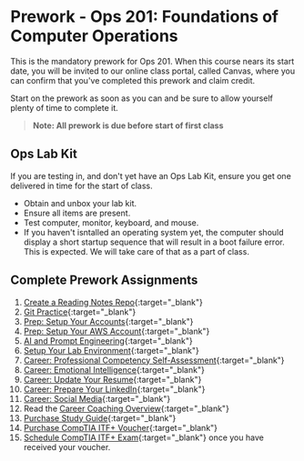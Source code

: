 # Prework - Ops 201: Foundations of Computer Operations

This is the mandatory prework for Ops 201. When this course nears its start date, you will be invited to our online class portal, called Canvas, where you can confirm that you've completed this prework and claim credit.

Start on the prework as soon as you can and be sure to allow yourself plenty of time to complete it.

> **Note: All prework is due before start of first class**

## Ops Lab Kit

If you are testing in, and don't yet have an Ops Lab Kit, ensure you get one delivered in time for the start of class.

- Obtain and unbox your lab kit.
- Ensure all items are present.
- Test computer, monitor, keyboard, and mouse.
- If you haven't isntalled an operating system yet, the computer should display a short startup sequence that will result in a boot failure error. This is expected. We will take care of that as a part of class.

## Complete Prework Assignments

1. [Create a Reading Notes Repo](/common_curriculum/prework/ops/setup-readings-ops){:target="_blank"}
1. [Git Practice](/code-201-guide/curriculum/prework/git){:target="_blank"}
1. [Prep: Setup Your Accounts](/common_curriculum/prework/setup-your-accounts){:target="_blank"}
1. [Prep: Setup Your AWS Account](/common_curriculum/prework/ops/account-setup-aws){:target="_blank"}
1. [AI and Prompt Engineering](/common_curriculum/prework/201-prompt-engineering.md){:target="_blank"}
1. [Setup Your Lab Environment](/common_curriculum/prework/ops/setup-your-lab-environment){:target="_blank"}
1. [Career: Professional Competency Self-Assessment](https://docs.google.com/forms/d/e/1FAIpQLSenWXMwGGjzgDsXwCi3hw0eJ4oLNPMbdJIP1OGdULMrpYQn9w/viewform){:target="_blank"}
1. [Career: Emotional Intelligence](/common_curriculum/career_coaching/201/emotional-intelligence-assessment){:target="_blank"}
1. [Career: Update Your Resume](/common_curriculum/career_coaching/201/update-your-resume){:target="_blank"}
1. [Career: Prepare Your LinkedIn](/common_curriculum/career_coaching/201/prepare-your-linkedin){:target="_blank"}
1. [Career: Social Media](/common_curriculum/career_coaching/201/prepare-your-social-media){:target="_blank"}
1. Read the [Career Coaching Overview](/common_curriculum/career_coaching/){:target="_blank"}
1. [Purchase Study Guide](./acquire-ITF-study-guide){:target="_blank"}
1. [Purchase CompTIA ITF+ Voucher](./purchase-ITF-voucher){:target="_blank"}
1. [Schedule CompTIA ITF+ Exam](./schedule-ITF-certification){:target="_blank"} once you have received your voucher.
